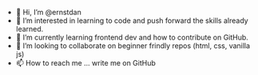 - 👋 Hi, I’m @ernstdan
- 👀 I’m interested in learning to code and push forward the skills already learned.
- 🌱 I’m currently learning frontend dev and how to contribute on GitHub.
- 💞️ I’m looking to collaborate on beginner frindly repos (html, css, vanilla js)
- 📫 How to reach me ... write me on GitHub

<!---
ernstdan/ernstdan is a ✨ special ✨ repository because its `README.md` (this file) appears on your GitHub profile.
You can click the Preview link to take a look at your changes.
--->
